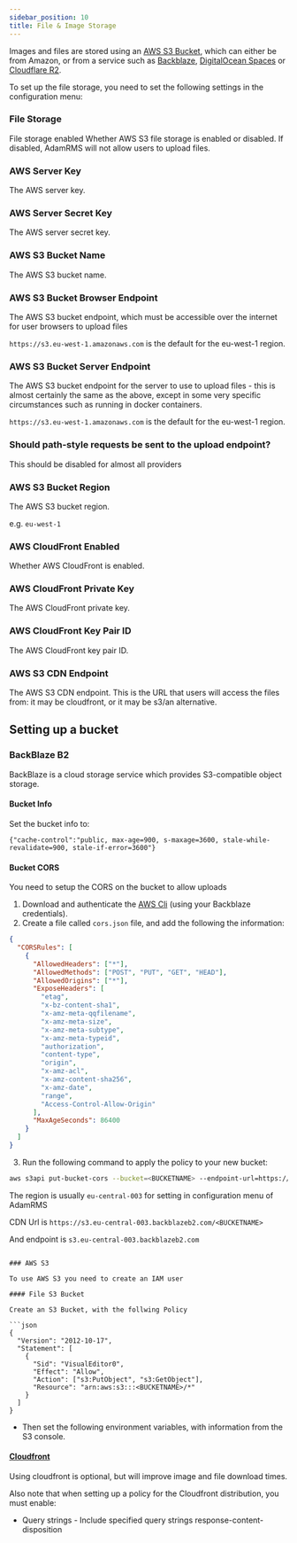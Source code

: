 ```yaml
---
sidebar_position: 10
title: File & Image Storage
---
```


Images and files are stored using an [AWS S3 Bucket](https://aws.amazon.com/s3/), which can either be from Amazon, or from a service such as [Backblaze](https://www.backblaze.com/), [DigitalOcean Spaces](https://www.digitalocean.com/products/spaces) or [Cloudflare R2](https://developers.cloudflare.com/r2/).

To set up the file storage, you need to set the following settings in the configuration menu:

### File Storage

File storage enabled
Whether AWS S3 file storage is enabled or disabled. If disabled, AdamRMS will not allow users to upload files.

### AWS Server Key

The AWS server key.

### AWS Server Secret Key

The AWS server secret key.

### AWS S3 Bucket Name

The AWS S3 bucket name.

### AWS S3 Bucket Browser Endpoint

The AWS S3 bucket endpoint, which must be accessible over the internet for user browsers to upload files

`https://s3.eu-west-1.amazonaws.com` is the default for the eu-west-1 region.

### AWS S3 Bucket Server Endpoint

The AWS S3 bucket endpoint for the server to use to upload files - this is almost certainly the same as the above, except in some very specific circumstances such as running in docker containers.

`https://s3.eu-west-1.amazonaws.com` is the default for the eu-west-1 region.

### Should path-style requests be sent to the upload endpoint?

This should be disabled for almost all providers

### AWS S3 Bucket Region

The AWS S3 bucket region.

e.g. `eu-west-1`

### AWS CloudFront Enabled

Whether AWS CloudFront is enabled.

### AWS CloudFront Private Key

The AWS CloudFront private key.

### AWS CloudFront Key Pair ID

The AWS CloudFront key pair ID.

### AWS S3 CDN Endpoint

The AWS S3 CDN endpoint. This is the URL that users will access the files from: it may be cloudfront, or it may be s3/an alternative.

## Setting up a bucket

### BackBlaze B2

BackBlaze is a cloud storage service which provides S3-compatible object storage.

#### Bucket Info

Set the bucket info to:

```
{"cache-control":"public, max-age=900, s-maxage=3600, stale-while-revalidate=900, stale-if-error=3600"}
```

#### Bucket CORS

You need to setup the CORS on the bucket to allow uploads

1. Download and authenticate the [AWS Cli](https://aws.amazon.com/cli/) (using your Backblaze credentials).
2. Create a file called `cors.json` file, and add the following the information:

```json
{
  "CORSRules": [
    {
      "AllowedHeaders": ["*"],
      "AllowedMethods": ["POST", "PUT", "GET", "HEAD"],
      "AllowedOrigins": ["*"],
      "ExposeHeaders": [
        "etag",
        "x-bz-content-sha1",
        "x-amz-meta-qqfilename",
        "x-amz-meta-size",
        "x-amz-meta-subtype",
        "x-amz-meta-typeid",
        "authorization",
        "content-type",
        "origin",
        "x-amz-acl",
        "x-amz-content-sha256",
        "x-amz-date",
        "range",
        "Access-Control-Allow-Origin"
      ],
      "MaxAgeSeconds": 86400
    }
  ]
}
```

3. Run the following command to apply the policy to your new bucket:

```sh
aws s3api put-bucket-cors --bucket=<BUCKETNAME> --endpoint-url=https://s3.eu-central-003.backblazeb2.com --cors-configuration=file://backblaze-cors.json
```

The region is usually `eu-central-003` for setting in configuration menu of AdamRMS

CDN Url is `https://s3.eu-central-003.backblazeb2.com/<BUCKETNAME>`

And endpoint is `s3.eu-central-003.backblazeb2.com`

````

### AWS S3

To use AWS S3 you need to create an IAM user

#### File S3 Bucket

Create an S3 Bucket, with the follwing Policy

```json
{
  "Version": "2012-10-17",
  "Statement": [
    {
      "Sid": "VisualEditor0",
      "Effect": "Allow",
      "Action": ["s3:PutObject", "s3:GetObject"],
      "Resource": "arn:aws:s3:::<BUCKETNAME>/*"
    }
  ]
}
````

- Then set the following environment variables, with information from the S3 console.

#### [Cloudfront](https://aws.amazon.com/cloudfront/)

Using cloudfront is optional, but will improve image and file download times.

Also note that when setting up a policy for the Cloudfront distribution, you must enable:

- Query strings - Include specified query strings response-content-disposition
